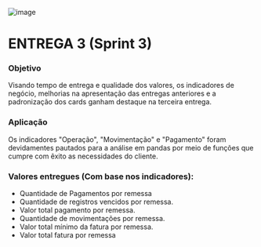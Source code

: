 ![image](https://user-images.githubusercontent.com/57918707/81295850-6e8c7d00-9047-11ea-98ea-f68549174851.png)

# ENTREGA 3 (Sprint 3)

### Objetivo
<p>Visando tempo de entrega e qualidade dos valores, os indicadores de negócio, melhorias na apresentação das entregas anteriores e a padronização dos cards ganham destaque na terceira entrega.</p>

### Aplicação
<p>Os indicadores "Operação", "Movimentação" e "Pagamento" foram devidamentes pautados para a análise em pandas por meio de funções que cumpre com êxito as necessidades do cliente.</p>

### Valores entregues (Com base nos indicadores):
- Quantidade de Pagamentos por remessa
- Quantidade de registros vencidos por remessa.
- Valor total pagamento por remessa.
- Quantidade de movimentações por remessa.
- Valor total mínimo da fatura por remessa. 
- Valor total fatura por remessa

